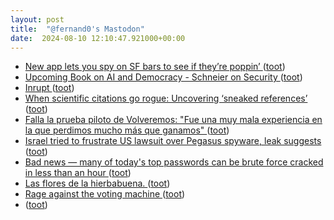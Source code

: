 ```yaml
---
layout: post
title:  "@fernand0's Mastodon"
date:  2024-08-10 12:10:47.921000+00:00
---
```

*  [New app lets you spy on SF bars to see if they’re poppin’ ](https://sfstandard.com/2024/06/29/2night-live-stream-bars-privacy-concerns) ([toot](https://mastodon.social/@fernand0/112937654544434519))
*  [Upcoming Book on AI and Democracy - Schneier on Security ](https://www.schneier.com/blog/archives/2024/07/upcoming-book-on-ai-and-democracy.htm) ([toot](https://mastodon.social/@fernand0/112937403975810701))
*  [Inrupt ](https://www.inrupt.com/release/data-walle) ([toot](https://mastodon.social/@fernand0/112937193856521852))
*  [When scientific citations go rogue: Uncovering ‘sneaked references’ ](https://theconversation.com/when-scientific-citations-go-rogue-uncovering-sneaked-references-23385) ([toot](https://mastodon.social/@fernand0/112936986852569323))
*  [Falla la prueba piloto de Volveremos: "Fue una muy mala experiencia en la que perdimos mucho más que ganamos" ](https://www.elperiodicodearagon.com/aragon/2024/07/26/falla-prueba-piloto-volveremos-mala-106080744.html?dd=2024072) ([toot](https://mastodon.social/@fernand0/112936761007464186))
*  [Israel tried to frustrate US lawsuit over Pegasus spyware, leak suggests ](https://www.theguardian.com/news/article/2024/jul/25/israel-tried-to-frustrate-us-lawsuit-over-pegasus-spyware-leak-suggests?CMP=share_btn_ur) ([toot](https://mastodon.social/@fernand0/112936568011476458))
*  [Bad news — many of today's top passwords can be brute force cracked in less than an hour ](https://www.techradar.com/pro/security/bad-news-many-of-todays-top-passwords-can-be-cracked-with-brute-force-in-less-than-an-hou) ([toot](https://mastodon.social/@fernand0/112935819112436488))
*  [Las flores de la hierbabuena. ](https://avecesunafoto.wordpress.com/2024/08/09/las-flores-de-la-hierbabuena) ([toot](https://mastodon.social/@fernand0/112935131168263466))
*  [Rage against the voting machine  ](https://www.politico.com/newsletters/weekly-cybersecurity/2024/06/17/rage-against-the-voting-machine-00163612) ([toot](https://mastodon.social/@fernand0/112935027226309011))
*  [ ](https://mastodon.social/users/fernand0/statuses/112933609033888111/activity) ([toot](https://mastodon.social/users/fernand0/statuses/112933609033888111/activity))
